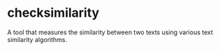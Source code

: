 # checksimilarity
A tool that measures the similarity between two texts using various text similarity algorithms. 
